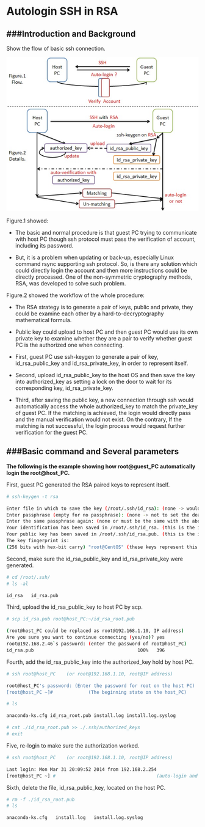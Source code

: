# Autologin SSH in RSA

<script type="text/javascript" src="js/general.js"></script>

###Introduction and Background
---

Show the flow of basic ssh connection.

![](images/20140331_ssh_auto.jpg)

Figure.1 showed:

* The basic and normal procedure is that guest PC trying to communicate with host PC though ssh protocol must pass the verification of account, including its password.

* But, it is a problem when updating or back-up, especially Linux command rsync supporting ssh protocol. So, is there any solution which could directly login the account and then more instructions could be directly processed. One of the non-symmetric cryptography methods, RSA, was developed to solve such problem.

Figure.2 showed the workflow of the whole procedure:

* The RSA strategy is to generate a pair of keys, public and private, they could be examine each other by a hard-to-decryptography mathematical formula.

* Public key could upload to host PC and then guest PC would use its own private key to examine whether they are a pair to verify whether guest PC is the authorized one when connecting.

* First, guest PC use ssh-keygen to generate a pair of key, id_rsa_public_key and id_rsa_private_key, in order to represent itself.

* Second, upload id_rsa_public_key to the host OS and then save the key into authorized_key as setting a lock on the door to wait for its corresponding key, id_rsa_private_key.

* Third, after saving the public key, a new connection through ssh would automatically access the whole authorized_key to match the private_key of guest PC. If the matching is achieved, the login would directly pass and the manual verification would not exist. On the contrary, If the matching is not successful, the login process would request further verification for the guest PC.

###Basic command and Several parameters
---

**The following is the example showing how root@guest_PC automatically login the root@host_PC.**

First, guest PC generated the RSA paired keys to represent itself.

```Bash
# ssh-keygen -t rsa
```

```Bash
Enter file in which to save the key (/root/.ssh/id_rsa): (none -> would create directory, /root/.ssh)
Enter passphrase (empty for no passphrase): (none -> not to set the deadline)
Enter the same passphrase again: (none or must be the same with the above option)
Your identification has been saved in /root/.ssh/id_rsa. (this is the id_rsa_private_key)
Your public key has been saved in /root/.ssh/id_rsa.pub. (this is the id_rsa_public_key)
The key fingerprint is: 
(256 bits with hex-bit carry) "root@CentOS" (these keys represent this id)
```

Second, make sure the id_rsa_public_key and id_rsa_private_key were generated.

```Bash
# cd /root/.ssh/
# ls -al
```

```Bash
id_rsa   id_rsa.pub
```

Third, upload the id_rsa_public_key to host PC by scp.

```Bash
# scp id_rsa.pub root@host_PC:~/id_rsa_root.pub
```

```Bash
(root@host_PC could be replaced as root@192.168.1.10, IP address)
Are you sure you want to continue connecting (yes/no)? yes
root@192.168.2.46`s password: (enter the password of root@host_PC)
id_rsa.pub                                      100%   396              0.4KB/s   00:00    (uploading is finished)
```

Fourth, add the id_rsa_public_key into the authorized_key hold by host PC.

```Bash
# ssh root@host_PC    (or root@192.168.1.10, root@IP address)
```

```Bash
root@host_PC's password: (Enter the password for root on the host PC)
[root@host_PC ~]#             (The beginning state on the host_PC)
```

```Bash
# ls
```

```Bash
anaconda-ks.cfg id_rsa_root.pub install.log install.log.syslog
```

```Bash
# cat ./id_rsa_root.pub >> ./.ssh/authorized_keys
# exit 
```

Five, re-login to make sure the authorization worked.

```Bash
# ssh root@host_PC    (or root@192.168.1.10, root@IP address)
```

```Bash
Last login: Mon Mar 31 20:09:52 2014 from 192.168.2.254
[root@host_PC ~] #                                     (auto-login and wait for the command)
```

Sixth, delete the file, id_rsa_public_key, located on the host PC.

```Bash
# rm -f ./id_rsa_root.pub
# ls
```

```Bash
anaconda-ks.cfg   install.log   install.log.syslog
```










